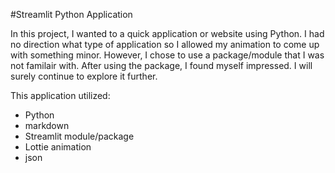 #Streamlit Python Application

In this project, I wanted to a quick application or website using Python.  I had no direction what type of application so I allowed my animation to come up with something minor. However, I chose to use a package/module that I was not familair with. After using the package, I found myself impressed. I will surely continue to explore it further.

This application utilized:
 * Python
 * markdown
 * Streamlit module/package
 * Lottie animation
 * json